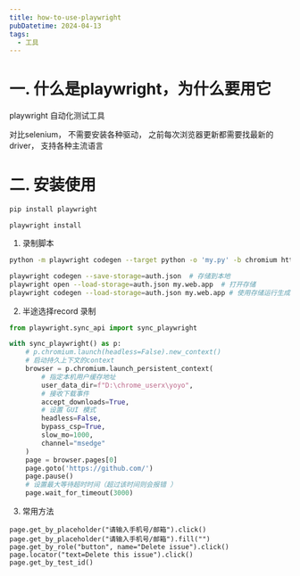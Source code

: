 ```yaml
---
title: how-to-use-playwright
pubDatetime: 2024-04-13
tags:
  - 工具
---
```


# 一. 什么是playwright，为什么要用它

playwright  自动化测试工具

对比selenium， 不需要安装各种驱动， 之前每次浏览器更新都需要找最新的driver， 支持各种主流语言

# 二. 安装使用

```bash
pip install playwright
```

```
playwright install
```

1. 录制脚本

```bash
python -m playwright codegen --target python -o 'my.py' -b chromium https://github.com/

playwright codegen --save-storage=auth.json  # 存储到本地
playwright open --load-storage=auth.json my.web.app  # 打开存储
playwright codegen --load-storage=auth.json my.web.app # 使用存储运行生成代码（保持认证状态）
```

2. 半途选择record 录制

```python
from playwright.sync_api import sync_playwright

with sync_playwright() as p:
    # p.chromium.launch(headless=False).new_context()
    # 启动持久上下文的context
    browser = p.chromium.launch_persistent_context(
        # 指定本机用户缓存地址
        user_data_dir=f"D:\chrome_userx\yoyo",
        # 接收下载事件
        accept_downloads=True,
        # 设置 GUI 模式
        headless=False,
        bypass_csp=True,
        slow_mo=1000,
        channel="msedge"
    )
    page = browser.pages[0]
    page.goto('https://github.com/')
    page.pause()
    # 设置最大等待超时时间（超过该时间则会报错 ）
    page.wait_for_timeout(3000)
```

3. 常用方法

```
page.get_by_placeholder("请输入手机号/邮箱").click()
page.get_by_placeholder("请输入手机号/邮箱").fill("")
page.get_by_role("button", name="Delete issue").click()
page.locator("text=Delete this issue").click()
page.get_by_test_id()
```
